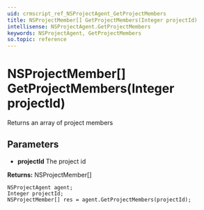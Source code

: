 ```yaml
---
uid: crmscript_ref_NSProjectAgent_GetProjectMembers
title: NSProjectMember[] GetProjectMembers(Integer projectId)
intellisense: NSProjectAgent.GetProjectMembers
keywords: NSProjectAgent, GetProjectMembers
so.topic: reference
---
```


# NSProjectMember[] GetProjectMembers(Integer projectId)

Returns an array of project members

## Parameters

* **projectId** The project id

**Returns:** NSProjectMember[]

```crmscript
NSProjectAgent agent;
Integer projectId;
NSProjectMember[] res = agent.GetProjectMembers(projectId);
```

